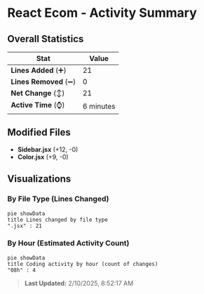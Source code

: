 # React Ecom - Activity Summary 

## Overall Statistics

| Stat                   | Value                                                             |
| ---------------------- | ----------------------------------------------------------------- |
| **Lines Added** (➕)   | 21                                          |
| **Lines Removed** (➖) | 0                                        |
| **Net Change** (↕)    | 21                |
| **Active Time** (⌚)   | 6 minutes |


## Modified Files
- **Sidebar.jsx** (+12, -0)
- **Color.jsx** (+9, -0)

## Visualizations

### By File Type (Lines Changed)

```mermaid
pie showData
title Lines changed by file type
".jsx" : 21
```

### By Hour (Estimated Activity Count)

```mermaid
pie showData
title Coding activity by hour (count of changes)
"08h" : 4
```


> **Last Updated:** 2/10/2025, 8:52:17 AM